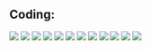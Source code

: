 
## Coding:

![](https://img.shields.io/badge/Code-Python-informational?style=flat&logo=python&logoColor=white&color=f34242)
![](https://img.shields.io/badge/Code-C++,_C-informational?style=flat&logo=gnu-bash&logoColor=white&color=f34242)
![](https://img.shields.io/badge/Code-Javascript-informational?style=flat&logo=javascript&logoColor=white&color=f34242)
![](https://img.shields.io/badge/Design-Dart-informational?style=flat&logo=cmake&logoColor=white&color=f34242)
![](https://img.shields.io/badge/Design-Flutter-informational?style=flat&logo=cmake&logoColor=white&color=f34242)
![](https://img.shields.io/badge/Web-HTML5-informational?style=flat&logo=gnu-bash&logoColor=white&color=f34242)
![](https://img.shields.io/badge/Web-CSS3-informational?style=flat&logo=gnu-bash&logoColor=white&color=f34242)
![](https://img.shields.io/badge/Back_End-SQL,_PL/SQL-informational?style=flat&logo=cmake&logoColor=white&color=f34242)
![](https://img.shields.io/badge/Back_End-Google_Firebase-informational?style=flat&logo=cmake&logoColor=white&color=f34242)
![](https://img.shields.io/badge/ML-TensorFlow-informational?style=flat&logo=cmake&logoColor=white&color=f34242)
![](https://img.shields.io/badge/ML-OpenCV-informational?style=flat&logo=cmake&logoColor=white&color=f34242)
![](https://img.shields.io/badge/ML-Matlab-informational?style=flat&logo=cmake&logoColor=white&color=f34242)
